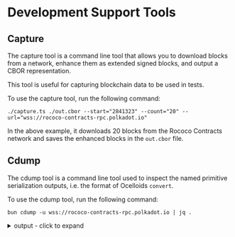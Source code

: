 # Development Support Tools

## Capture

The capture tool is a command line tool that allows you to download blocks from a network, enhance them as extended signed blocks, and output a CBOR representation.

This tool is useful for capturing blockchain data to be used in tests.

To use the capture tool, run the following command:

```shell
./capture.ts ./out.cbor --start="2841323" --count="20" --url="wss://rococo-contracts-rpc.polkadot.io"
```
In the above example, it downloads 20 blocks from the Rococo Contracts network and saves the enhanced blocks in the `out.cbor` file.

## Cdump

The cdump tool is a command line tool used to inspect the named primitive serialization outputs, i.e. the format of Ocelloids `convert`.

To use the cdump tool, run the following command:

```shell
bun cdump -u wss://rococo-contracts-rpc.polkadot.io | jq .
```

<details>
<summary>output - click to expand</summary>

> Most of the output has been skipped for brevity.

```json
{
  "extrinsic": {
    "hash": "0xd9e54c3631456638e90d1703d3a4a9a42914569b9846e1cd342a2f21d217d432",
    "era": {
      "ImmortalEra": "0x00"
    },
    "nonce": 0,
    "tip": 0,
    "signature": "0x00000000000000000000000000000000000000000000000000000000000000000000000000000000000000000000000000000000000000000000000000000000",
    "signer": {
      "id": "5C4hrfjw9DjXZTzV3MwzrrAr9P1MJhSrvWGWqi1eSuyUpnhM"
    },
    "isSigned": false,
    "isEmpty": false,
    "call": {
      "method": "set",
      "section": "timestamp",
      "args": {
        "now": 1688045574092
      }
    }
  },
  "events": [
    {
      "section": "system",
      "method": "ExtrinsicSuccess",
      "data": {
        "dispatchInfo": {
          "weight": {
            "refTime": 286099000,
            "proofSize": 1493
          },
          "class": "Mandatory",
          "paysFee": "Yes"
        }
      }
    }
  ]
}
```
</details>

